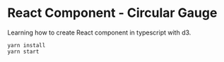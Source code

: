 # React Component - Circular Gauge

Learning how to create React component in typescript with d3.

```
yarn install
yarn start
```

